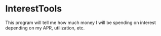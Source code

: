 # InterestTools
This program will tell me how much money I will be spending on interest depending on my APR, utilization, etc.
